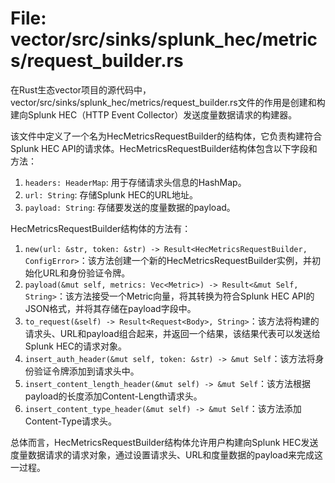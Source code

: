 # File: vector/src/sinks/splunk_hec/metrics/request_builder.rs

在Rust生态vector项目的源代码中，vector/src/sinks/splunk_hec/metrics/request_builder.rs文件的作用是创建和构建向Splunk HEC（HTTP Event Collector）发送度量数据请求的构建器。

该文件中定义了一个名为HecMetricsRequestBuilder的结构体，它负责构建符合Splunk HEC API的请求体。HecMetricsRequestBuilder结构体包含以下字段和方法：

1. `headers: HeaderMap`: 用于存储请求头信息的HashMap。
2. `url: String`: 存储Splunk HEC的URL地址。
3. `payload: String`: 存储要发送的度量数据的payload。

HecMetricsRequestBuilder结构体的方法有：

1. `new(url: &str, token: &str) -> Result<HecMetricsRequestBuilder, ConfigError>`：该方法创建一个新的HecMetricsRequestBuilder实例，并初始化URL和身份验证令牌。
2. `payload(&mut self, metrics: Vec<Metric>) -> Result<&mut Self, String>`：该方法接受一个Metric向量，将其转换为符合Splunk HEC API的JSON格式，并将其存储在payload字段中。
3. `to_request(&self) -> Result<Request<Body>, String>`：该方法将构建的请求头、URL和payload组合起来，并返回一个结果，该结果代表可以发送给Splunk HEC的请求对象。
4. `insert_auth_header(&mut self, token: &str) -> &mut Self`：该方法将身份验证令牌添加到请求头中。
5. `insert_content_length_header(&mut self) -> &mut Self`：该方法根据payload的长度添加Content-Length请求头。
6. `insert_content_type_header(&mut self) -> &mut Self`：该方法添加Content-Type请求头。

总体而言，HecMetricsRequestBuilder结构体允许用户构建向Splunk HEC发送度量数据请求的请求对象，通过设置请求头、URL和度量数据的payload来完成这一过程。

